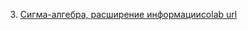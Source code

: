3. [Сигма-алгебра, расширение информации](https://mathmechterver.github.io/terver2021/prac03/prac03.html)[colab url](https://colab.research.google.com/github/mathmechterver/terver2021/blob/master/prac03/prac03.ipynb)
